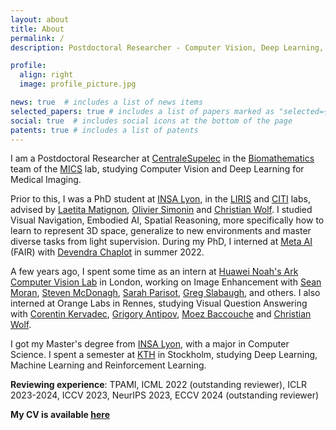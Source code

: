 ```yaml
---
layout: about
title: About
permalink: /
description: Postdoctoral Researcher - Computer Vision, Deep Learning, Medical Imaging

profile:
  align: right
  image: profile_picture.jpg

news: true  # includes a list of news items
selected_papers: true # includes a list of papers marked as "selected={true}"
social: true  # includes social icons at the bottom of the page
patents: true # includes a list of patents
---
```


I am a Postdoctoral Researcher at [CentraleSupelec](https://www.centralesupelec.fr/) in the [Biomathematics](https://biomathematics.mics.centralesupelec.fr/) team of the [MICS](https://mics.centralesupelec.fr/) lab, studying Computer Vision and Deep Learning for Medical Imaging.

Prior to this, I was a PhD student at [INSA Lyon](https://www.insa-lyon.fr/en/), in the [LIRIS](https://liris.cnrs.fr/en) and [CITI](https://www.citi-lab.fr/) labs, advised by [Laetita Matignon](https://perso.liris.cnrs.fr/laetitia.matignon/), [Olivier Simonin](http://perso.citi-lab.fr/osimonin/) and [Christian Wolf](https://perso.liris.cnrs.fr/christian.wolf/). I studied Visual Navigation, Embodied AI, Spatial Reasoning, more specifically how to learn to represent 3D space, generalize to new environments and master diverse tasks from light supervision. During my PhD, I interned at [Meta AI](https://ai.facebook.com/) (FAIR) with [Devendra Chaplot](https://devendrachaplot.github.io/) in summer 2022.

A few years ago, I spent some time as an intern at [Huawei Noah's Ark Computer Vision Lab](https://www.noahlab.com.hk/#/home) in London, working on Image Enhancement with [Sean Moran](https://sjmoran.github.io/), [Steven McDonagh](https://smcdonagh.github.io/), [Sarah Parisot](https://parisots.github.io/), [Greg Slabaugh](http://www.eecs.qmul.ac.uk/~gslabaugh/), and others. I also interned at Orange Labs in Rennes, studying Visual Question Answering with [Corentin Kervadec](https://corentinkervadec.github.io/), [Grigory Antipov](https://scholar.google.com/citations?user=CoOz8K0AAAAJ&hl=en), [Moez Baccouche](https://scholar.google.com/citations?user=olfpe-kAAAAJ&hl=fr) and [Christian Wolf](https://perso.liris.cnrs.fr/christian.wolf/).

I got my Master's degree from [INSA Lyon](https://www.insa-lyon.fr/en/), with a major in Computer Science. I spent a semester at [KTH](https://www.kth.se/en) in Stockholm, studying Deep Learning, Machine Learning and Reinforcement Learning.

**Reviewing experience**: TPAMI, ICML 2022 (outstanding reviewer), ICLR 2023-2024, ICCV 2023, NeurIPS 2023, ECCV 2024 (outstanding reviewer)

**My CV is available [here](/assets/pdf/CV_Pierre_Marza.pdf)**
